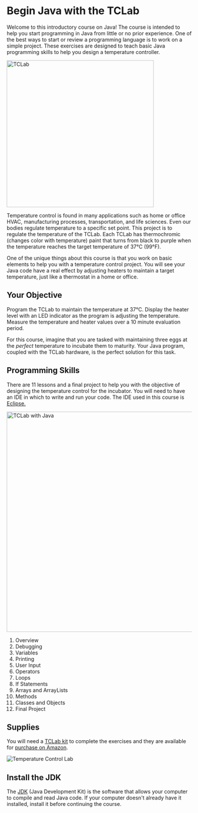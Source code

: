 
# Begin Java with the TCLab
Welcome to this introductory course on Java! The course is intended to help you start programming in Java from little or no prior experience. One of the best ways to start or review a programming language is to work on a simple project. These exercises are designed to teach basic Java programming skills to help you design a temperature controller.

<img src="https://apmonitor.com/pdc/uploads/Main/tclab_front.jpg" alt="TCLab" width="400"/>

Temperature control is found in many applications such as home or office HVAC, manufacturing processes, transportation, and life sciences. Even our bodies regulate temperature to a specific set point. This project is to regulate the temperature of the TCLab. Each TCLab has thermochromic (changes color with temperature) paint that turns from black to purple when the temperature reaches the target temperature of 37°C (99°F).

One of the unique things about this course is that you work on basic elements to help you with a temperature control project. You will see your Java code have a real effect by adjusting heaters to maintain a target temperature, just like a thermostat in a home or office.

## Your Objective

Program the TCLab to maintain the temperature at 37°C. Display the heater level with an LED indicator as the program is adjusting the temperature. Measure the temperature and heater values over a 10 minute evaluation period.

For this course, imagine that you are tasked with maintaining three eggs at the *perfect* temperature to incubate them to maturity. Your Java program, coupled with the TCLab hardware, is the perfect solution for this task.

## Programming Skills

There are 11 lessons and a final project to help you with the objective of designing the temperature control for the incubator. You will need to have an IDE in which to write and run your code. The IDE used in this course is [Eclipse.](https://www.eclipse.org/downloads/)

<img src="https://apmonitor.com/che263/uploads/Main/begin_java.png" alt="TCLab with Java" width="600"/>

1.  Overview
2.  Debugging
3.  Variables
4.  Printing
5.  User Input
6.  Operators
7.  Loops
8.  If Statements
9.  Arrays and ArrayLists
10.  Methods
11.  Classes and Objects
12.  Final Project

## Supplies

You will need a [TCLab kit](https://apmonitor.com/heat.htm) to complete the exercises and they are available for [purchase on Amazon](https://www.amazon.com/TCLab-Temperature-Control-Lab/dp/B07GMFWMRY). 

![Temperature Control Lab](https://apmonitor.com/pdc/uploads/Main/tclab_connect.png "TCLab")

## Install the JDK
The [JDK](https://www.oracle.com/java/technologies/javase/javase-jdk8-downloads.html) (Java Development Kit) is the software that allows your computer to compile and read Java code. If your computer doesn't already have it installed, install it before continuing the course.
